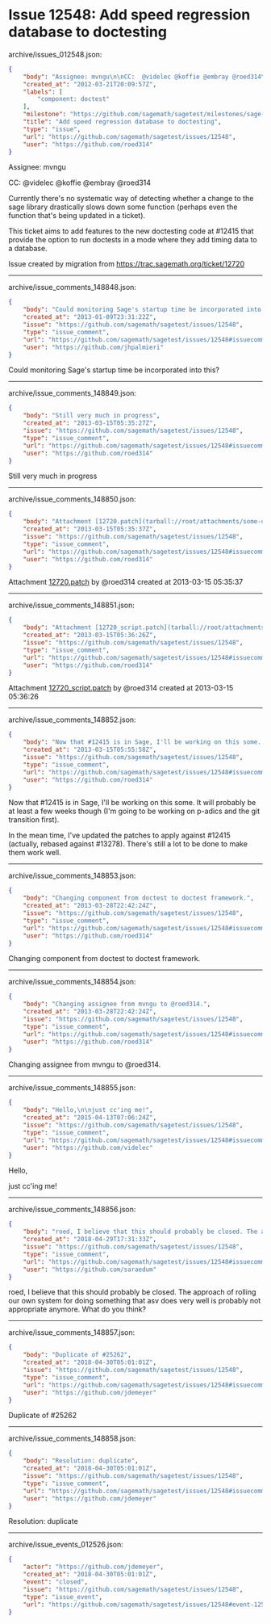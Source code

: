 # Issue 12548: Add speed regression database to doctesting

archive/issues_012548.json:
```json
{
    "body": "Assignee: mvngu\n\nCC:  @videlec @koffie @embray @roed314\n\nCurrently there's no systematic way of detecting whether a change to the sage library drastically slows down some function (perhaps even the function that's being updated in a ticket).\n\nThis ticket aims to add features to the new doctesting code at #12415 that provide the option to run doctests in a mode where they add timing data to a database.\n\nIssue created by migration from https://trac.sagemath.org/ticket/12720\n\n",
    "created_at": "2012-03-21T20:09:57Z",
    "labels": [
        "component: doctest"
    ],
    "milestone": "https://github.com/sagemath/sagetest/milestones/sage-duplicate/invalid/wontfix",
    "title": "Add speed regression database to doctesting",
    "type": "issue",
    "url": "https://github.com/sagemath/sagetest/issues/12548",
    "user": "https://github.com/roed314"
}
```
Assignee: mvngu

CC:  @videlec @koffie @embray @roed314

Currently there's no systematic way of detecting whether a change to the sage library drastically slows down some function (perhaps even the function that's being updated in a ticket).

This ticket aims to add features to the new doctesting code at #12415 that provide the option to run doctests in a mode where they add timing data to a database.

Issue created by migration from https://trac.sagemath.org/ticket/12720





---

archive/issue_comments_148848.json:
```json
{
    "body": "Could monitoring Sage's startup time be incorporated into this?",
    "created_at": "2013-01-09T23:31:22Z",
    "issue": "https://github.com/sagemath/sagetest/issues/12548",
    "type": "issue_comment",
    "url": "https://github.com/sagemath/sagetest/issues/12548#issuecomment-148848",
    "user": "https://github.com/jhpalmieri"
}
```

Could monitoring Sage's startup time be incorporated into this?



---

archive/issue_comments_148849.json:
```json
{
    "body": "Still very much in progress",
    "created_at": "2013-03-15T05:35:27Z",
    "issue": "https://github.com/sagemath/sagetest/issues/12548",
    "type": "issue_comment",
    "url": "https://github.com/sagemath/sagetest/issues/12548#issuecomment-148849",
    "user": "https://github.com/roed314"
}
```

Still very much in progress



---

archive/issue_comments_148850.json:
```json
{
    "body": "Attachment [12720.patch](tarball://root/attachments/some-uuid/ticket12720/12720.patch) by @roed314 created at 2013-03-15 05:35:37",
    "created_at": "2013-03-15T05:35:37Z",
    "issue": "https://github.com/sagemath/sagetest/issues/12548",
    "type": "issue_comment",
    "url": "https://github.com/sagemath/sagetest/issues/12548#issuecomment-148850",
    "user": "https://github.com/roed314"
}
```

Attachment [12720.patch](tarball://root/attachments/some-uuid/ticket12720/12720.patch) by @roed314 created at 2013-03-15 05:35:37



---

archive/issue_comments_148851.json:
```json
{
    "body": "Attachment [12720_script.patch](tarball://root/attachments/some-uuid/ticket12720/12720_script.patch) by @roed314 created at 2013-03-15 05:36:26",
    "created_at": "2013-03-15T05:36:26Z",
    "issue": "https://github.com/sagemath/sagetest/issues/12548",
    "type": "issue_comment",
    "url": "https://github.com/sagemath/sagetest/issues/12548#issuecomment-148851",
    "user": "https://github.com/roed314"
}
```

Attachment [12720_script.patch](tarball://root/attachments/some-uuid/ticket12720/12720_script.patch) by @roed314 created at 2013-03-15 05:36:26



---

archive/issue_comments_148852.json:
```json
{
    "body": "Now that #12415 is in Sage, I'll be working on this some.  It will probably be at least a few weeks though (I'm going to be working on p-adics and the git transition first).\n\nIn the mean time, I've updated the patches to apply against #12415 (actually, rebased against #13278).  There's still a lot to be done to make them work well.",
    "created_at": "2013-03-15T05:55:58Z",
    "issue": "https://github.com/sagemath/sagetest/issues/12548",
    "type": "issue_comment",
    "url": "https://github.com/sagemath/sagetest/issues/12548#issuecomment-148852",
    "user": "https://github.com/roed314"
}
```

Now that #12415 is in Sage, I'll be working on this some.  It will probably be at least a few weeks though (I'm going to be working on p-adics and the git transition first).

In the mean time, I've updated the patches to apply against #12415 (actually, rebased against #13278).  There's still a lot to be done to make them work well.



---

archive/issue_comments_148853.json:
```json
{
    "body": "Changing component from doctest to doctest framework.",
    "created_at": "2013-03-28T22:42:24Z",
    "issue": "https://github.com/sagemath/sagetest/issues/12548",
    "type": "issue_comment",
    "url": "https://github.com/sagemath/sagetest/issues/12548#issuecomment-148853",
    "user": "https://github.com/roed314"
}
```

Changing component from doctest to doctest framework.



---

archive/issue_comments_148854.json:
```json
{
    "body": "Changing assignee from mvngu to @roed314.",
    "created_at": "2013-03-28T22:42:24Z",
    "issue": "https://github.com/sagemath/sagetest/issues/12548",
    "type": "issue_comment",
    "url": "https://github.com/sagemath/sagetest/issues/12548#issuecomment-148854",
    "user": "https://github.com/roed314"
}
```

Changing assignee from mvngu to @roed314.



---

archive/issue_comments_148855.json:
```json
{
    "body": "Hello,\n\njust cc'ing me!",
    "created_at": "2015-04-13T07:06:24Z",
    "issue": "https://github.com/sagemath/sagetest/issues/12548",
    "type": "issue_comment",
    "url": "https://github.com/sagemath/sagetest/issues/12548#issuecomment-148855",
    "user": "https://github.com/videlec"
}
```

Hello,

just cc'ing me!



---

archive/issue_comments_148856.json:
```json
{
    "body": "roed, I believe that this should probably be closed. The approach of rolling our own system for doing something that asv does very well is probably not appropriate anymore. What do you think?",
    "created_at": "2018-04-29T17:31:33Z",
    "issue": "https://github.com/sagemath/sagetest/issues/12548",
    "type": "issue_comment",
    "url": "https://github.com/sagemath/sagetest/issues/12548#issuecomment-148856",
    "user": "https://github.com/saraedum"
}
```

roed, I believe that this should probably be closed. The approach of rolling our own system for doing something that asv does very well is probably not appropriate anymore. What do you think?



---

archive/issue_comments_148857.json:
```json
{
    "body": "Duplicate of #25262",
    "created_at": "2018-04-30T05:01:01Z",
    "issue": "https://github.com/sagemath/sagetest/issues/12548",
    "type": "issue_comment",
    "url": "https://github.com/sagemath/sagetest/issues/12548#issuecomment-148857",
    "user": "https://github.com/jdemeyer"
}
```

Duplicate of #25262



---

archive/issue_comments_148858.json:
```json
{
    "body": "Resolution: duplicate",
    "created_at": "2018-04-30T05:01:01Z",
    "issue": "https://github.com/sagemath/sagetest/issues/12548",
    "type": "issue_comment",
    "url": "https://github.com/sagemath/sagetest/issues/12548#issuecomment-148858",
    "user": "https://github.com/jdemeyer"
}
```

Resolution: duplicate



---

archive/issue_events_012526.json:
```json
{
    "actor": "https://github.com/jdemeyer",
    "created_at": "2018-04-30T05:01:01Z",
    "event": "closed",
    "issue": "https://github.com/sagemath/sagetest/issues/12548",
    "type": "issue_event",
    "url": "https://github.com/sagemath/sagetest/issues/12548#event-12526"
}
```
